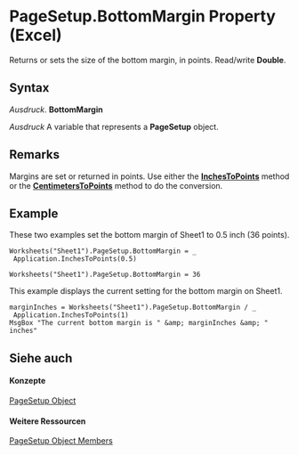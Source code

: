 
# PageSetup.BottomMargin Property (Excel)

Returns or sets the size of the bottom margin, in points. Read/write  **Double**.


## Syntax

 _Ausdruck_. **BottomMargin**

 _Ausdruck_ A variable that represents a **PageSetup** object.


## Remarks

Margins are set or returned in points. Use either the  **[InchesToPoints](7689eae4-f533-32e3-d431-4873029a8bc1.md)** method or the **[CentimetersToPoints](2693973c-7d80-8883-6959-afabdb51b9b2.md)** method to do the conversion.


## Example

These two examples set the bottom margin of Sheet1 to 0.5 inch (36 points).


```
Worksheets("Sheet1").PageSetup.BottomMargin = _ 
 Application.InchesToPoints(0.5) 
 
Worksheets("Sheet1").PageSetup.BottomMargin = 36
```

This example displays the current setting for the bottom margin on Sheet1.




```
marginInches = Worksheets("Sheet1").PageSetup.BottomMargin / _ 
 Application.InchesToPoints(1) 
MsgBox "The current bottom margin is " &amp; marginInches &amp; " inches"
```


## Siehe auch


#### Konzepte


[PageSetup Object](2fd22df9-5987-f723-04a9-9a3f2e84ac81.md)
#### Weitere Ressourcen


[PageSetup Object Members](http://msdn.microsoft.com/library/feabe079-cb03-f560-6032-88f5585ec8a8%28Office.15%29.aspx)